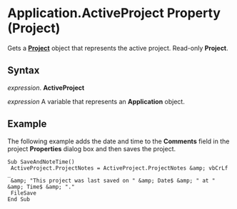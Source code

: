 
# Application.ActiveProject Property (Project)

Gets a  **[Project](855c1ad9-0e84-f274-9e0e-2424e7cab447.md)** object that represents the active project. Read-only **Project**.


## Syntax

 _expression_. **ActiveProject**

 _expression_ A variable that represents an **Application** object.


## Example

The following example adds the date and time to the  **Comments** field in the project **Properties** dialog box and then saves the project.


```
Sub SaveAndNoteTime() 
 ActiveProject.ProjectNotes = ActiveProject.ProjectNotes &amp; vbCrLf _ 
 &amp; "This project was last saved on " &amp; Date$ &amp; " at " &amp; Time$ &amp; "." 
 FileSave 
End Sub
```

